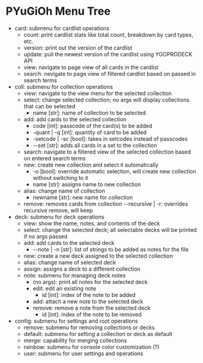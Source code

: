 # PYuGiOh Menu Tree

 * card: submenu for cardlist operations
    - count: print cardlist stats like total count, breakdown by card types, etc.
    - version: print out the version of the cardlist
    - update: pull the newest version of the cardlist using YGOPRODECK API
    - view: navigate to page view of all cards in the cardlist
    - search: nevigate to page view of filtered cardlist based on passed in search terms
 * coll: submenu for collection operations
    - view: navigate to the view menu for the selected collection
    - select: change selected collection; no args will display collections that can be selected
        - name [str]: name of collection to be selected
    - add: add cards to the selected collection
        - code [int]: passcode of the card(s) to be added
        - -quant | -q [int]: quantity of card to be added
        - -setcode | -sc [bool]: takes in setcodes instead of passcodes
        - --set [str]: adds all cards in a set to the collection
    - search: navigate to a filtered view of the selected collection based on entered search terms
    - new: create new collection and select it automatically
        - -o [bool]: override automatic selection, will create new collection without switching to it
        - name [str]: assigns name to new collection
    - alias: change name of collection
        - newname [str]: new name for collection
    - remove: removes cards from collection
        --recursive | -r: overrides recursive remove, will keep 
 * deck: submenu for deck operations
    - view: show the name, notes, and contents of the deck
    - select: change the selected deck; all selectable decks will be printed if no args passed
    - add: add cards to the selected deck
        - --note | -n [str]: list of strings to be added as notes for the file
    - new: create a new deck assigned to the selected collection
    - alias: change name of selected deck
    - assign: assigns a deck to a different collection
    - note: submenu for managing deck notes
        - (no args): print all notes for the selected deck
        - edit: edit an existing note
            - id [int]: index of the note to be added
        - add: attach a new note to the selected deck
        - remove: remove a note from the selected deck
            - id [int]: index of the note to be removed
 * config: submenu for settings and root operations
    - remove: submenu for removing collections or decks
    - default: submenu for setting a collection or deck as default
    - merge: capability for merging collections
    - rainbow: submenu for console color customization (?)
    - user: submenu for user settings and operations